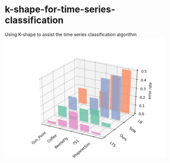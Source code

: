 # k-shape-for-time-series-classification
Using K-shape to assist the time series classification algorithm
![testing error on 5 UCR datasets](https://github.com/zy-wang/k-shape-for-time-series-classification/blob/master/3d.png)
